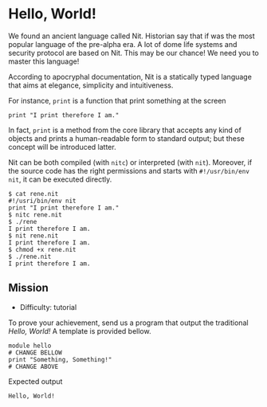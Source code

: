 # Hello, World!

We found an ancient language called Nit. Historian say that if was the most popular language of the pre-alpha era.
A lot of dome life systems and security protocol are based on Nit. This may be our chance!
We need you to master this language!

According to apocryphal documentation, Nit is a statically typed language that aims at elegance, simplicity and intuitiveness.  

For instance, `print` is a function that print something at the screen

~~~nit
print "I print therefore I am."
~~~

In fact, `print` is a method from the core library that accepts any kind of objects and prints a human-readable form to standard output; but these concept will be introduced latter.

Nit can be both compiled (with `nitc`) or interpreted (with `nit`).
Moreover, if the source code has the right permissions and starts with `#!/usr/bin/env nit`, it can be executed directly.

~~~
$ cat rene.nit
#!/usri/bin/env nit
print "I print therefore I am."
$ nitc rene.nit
$ ./rene
I print therefore I am.
$ nit rene.nit
I print therefore I am.
$ chmod +x rene.nit
$ ./rene.nit
I print therefore I am.
~~~


## Mission

* Difficulty: tutorial

To prove your achievement, send us a program that output the traditional *Hello, World!*
A template is provided bellow.

~~~nit
module hello
# CHANGE BELLOW
print "Something, Something!"
# CHANGE ABOVE
~~~

Expected output

~~~
Hello, World!
~~~
